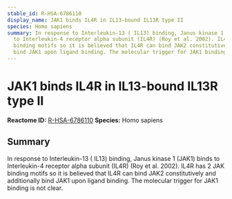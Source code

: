 ```yaml
---
stable_id: R-HSA-6786110
display_name: JAK1 binds IL4R in IL13-bound IL13R type II
species: Homo sapiens
summary: In response to Interleukin-13 ( IL13) binding, Janus kinase 1 (JAK1) binds
  to Interleukin-4 receptor alpha subunit (IL4R) (Roy et al. 2002). IL4R has 2 JAK
  binding motifs so it is believed that IL4R can bind JAK2 constitutively and additionally
  bind JAK1 upon ligand binding. The molecular trigger for JAK1 binding is not clear.
---
```


# JAK1 binds IL4R in IL13-bound IL13R type II
**Reactome ID:** [R-HSA-6786110](https://reactome.org/content/detail/R-HSA-6786110)
**Species:** Homo sapiens

## Summary

In response to Interleukin-13 ( IL13) binding, Janus kinase 1 (JAK1) binds to Interleukin-4 receptor alpha subunit (IL4R) (Roy et al. 2002). IL4R has 2 JAK binding motifs so it is believed that IL4R can bind JAK2 constitutively and additionally bind JAK1 upon ligand binding. The molecular trigger for JAK1 binding is not clear.
